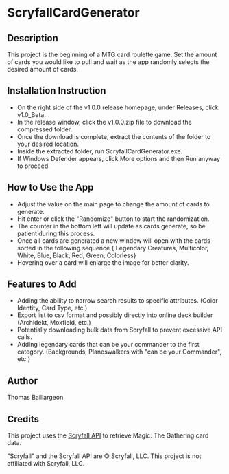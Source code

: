 # ScryfallCardGenerator

## Description
This project is the beginning of a MTG card roulette game. Set the amount of cards you would like to pull and wait as the app randomly selects the desired amount of cards.

## Installation Instruction
- On the right side of the v1.0.0 release homepage, under Releases, click v1.0_Beta.
- In the release window, click the v1.0.0.zip file to download the compressed folder.
- Once the download is complete, extract the contents of the folder to your desired location.
- Inside the extracted folder, run ScryfallCardGenerator.exe.
- If Windows Defender appears, click More options and then Run anyway to proceed.

## How to Use the App
- Adjust the value on the main page to change the amount of cards to generate.
- Hit enter or click the "Randomize" button to start the randomization.
- The counter in the bottom left will update as cards generate, so be patient during this process.
- Once all cards are generated a new window will open with the cards sorted in the following sequence
        { Legendary Creatures, Multicolor, White, Blue, Black, Red, Green, Colorless}
- Hovering over a card will enlarge the image for better clarity.

## Features to Add
- Adding the ability to narrow search results to specific attributes. (Color Identity, Card Type, etc.)
- Export list to csv format and possibly directly into online deck builder (Archidekt, Moxfield, etc.)
- Potentially downloading bulk data from Scryfall to prevent excessive API calls.
- Adding legendary cards that can be your commander to the first category. (Backgrounds, Planeswalkers with "can be your Commander", etc.)

## Author
Thomas Baillargeon

## Credits
This project uses the [Scryfall API](https://scryfall.com/docs/api) to retrieve Magic: The Gathering card data. 

"Scryfall" and the Scryfall API are © Scryfall, LLC. This project is not affiliated with Scryfall, LLC.
